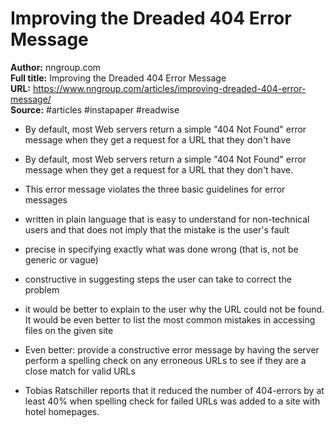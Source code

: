 # Improving the Dreaded 404 Error Message

**Author:** nngroup.com  
**Full title:** Improving the Dreaded 404 Error Message  
**URL:** https://www.nngroup.com/articles/improving-dreaded-404-error-message/  
**Source:** #articles #instapaper #readwise

- By default, most Web servers return a simple "404 Not Found" error message when they get a request for a URL that they don't have 
   
- By default, most Web servers return a simple "404 Not Found" error message when they get a request for a URL that they don't have. 
   
- This error message violates the three basic guidelines for error messages 
   
- written in plain language that is easy to understand for non-technical users and that does not imply that the mistake is the user's fault 
   
- precise in specifying exactly what was done wrong (that is, not be generic or vague) 
   
- constructive in suggesting steps the user can take to correct the problem 
   
- it would be better to explain to the user why the URL could not be found. It would be even better to list the most common mistakes in accessing files on the given site 
   
- Even better: provide a constructive error message by having the server perform a spelling check on any erroneous URLs to see if they are a close match for valid URLs 
   
- Tobias Ratschiller reports that it reduced the number of 404-errors by at least 40% when spelling check for failed URLs was added to a site with hotel homepages. 
   
